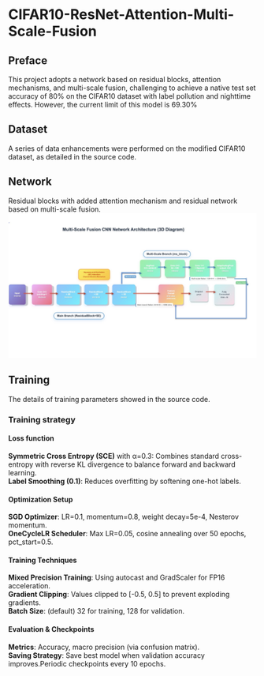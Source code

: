 # CIFAR10-ResNet-Attention-Multi-Scale-Fusion
## Preface
This project adopts a network based on residual blocks, attention mechanisms, and multi-scale fusion, challenging to achieve a native test set accuracy of 80% on the CIFAR10 dataset with label pollution and nighttime effects. However, the current limit of this model is 69.30%
## Dataset
A series of data enhancements were performed on the modified CIFAR10 dataset, as detailed in the source code.
## Network
Residual blocks with added attention mechanism and residual network based on multi-scale fusion.
![img.png](resouces/network.png)
## Training
The details of training parameters showed in the source code.
### Training strategy
#### Loss function
**Symmetric Cross Entropy (SCE)** with α=0.3: Combines standard cross-entropy with reverse KL divergence to balance forward and backward learning.  
**Label Smoothing (0.1)**: Reduces overfitting by softening one-hot labels.
#### Optimization Setup
**SGD Optimizer**: LR=0.1, momentum=0.8, weight decay=5e-4, Nesterov momentum.  
**OneCycleLR Scheduler**: Max LR=0.05, cosine annealing over 50 epochs, pct_start=0.5.
#### Training Techniques

**Mixed Precision Training**: Using autocast and GradScaler for FP16 acceleration.  
**Gradient Clipping**: Values clipped to [-0.5, 0.5] to prevent exploding gradients.  
**Batch Size**: (default) 32 for training, 128 for validation.

#### Evaluation & Checkpoints

**Metrics**: Accuracy, macro precision (via confusion matrix).  
**Saving Strategy**: Save best model when validation accuracy improves.Periodic checkpoints every 10 epochs.